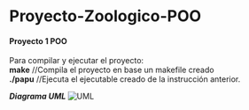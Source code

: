 # Proyecto-Zoologico-POO
#### Proyecto 1 POO	

Para compilar y ejecutar el proyecto:   
    **make**  //Compila el proyecto en base un makefile creado  
    **./papu** //Ejecuta el ejecutable creado de la instrucción anterior.

***Diagrama UML***
![UML](/Proyecto-Zoologico-POO/imagen.jpg)
